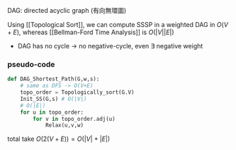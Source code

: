 DAG: directed acyclic graph (有向無環圖)

Using [[Topological Sort]], we can compute SSSP in a weighted DAG in $O(V+E)$, whereas [[Bellman-Ford Time Analysis]] is $O(|V||E|)$
* DAG has no cycle $\rightarrow$ no negative-cycle, even $\exists$ negative weight

### pseudo-code
```python
def DAG_Shortest_Path(G,w,s):
	# same as DFS -> O(V+E)
	topo_order = Topologically_sort(G.V)
	Init_SS(G,s) # O(|V|)
	# O(|E|)
	for u in topo_order: 
		for v in topo_order.adj(u)
			Relax(u,v,w)
```
total take $O(2(V+E)) = O(|V|+|E|)$
